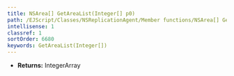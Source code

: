 ```yaml
---
title: NSArea[] GetAreaList(Integer[] p0)
path: /EJScript/Classes/NSReplicationAgent/Member functions/NSArea[] GetAreaList(Integer[] p_0)
intellisense: 1
classref: 1
sortOrder: 6680
keywords: GetAreaList(Integer[])
---
```



* **Returns:** IntegerArray


